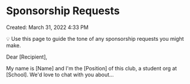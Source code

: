 # Sponsorship Requests

Created: March 31, 2022 4:33 PM

<aside>
💡 Use this page to guide the tone of any sponsorship requests you might make.

</aside>

Dear [Recipient], 

My name is [Name] and I'm the [Position] of this club, a student org at [School]. We'd love to chat with you about...